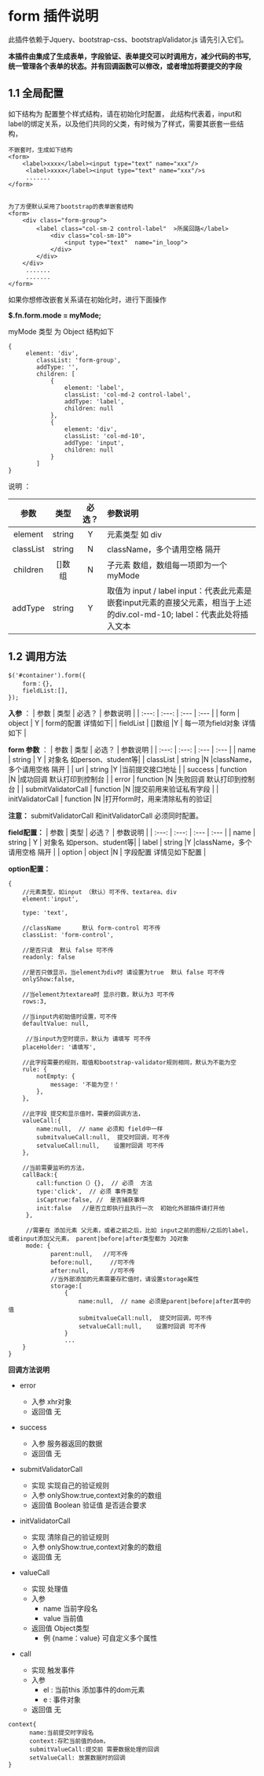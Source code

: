 # form 插件说明
此插件依赖于Jquery、bootstrap-css、bootstrapValidator.js 请先引入它们。

**本插件由集成了生成表单，字段验证、表单提交可以时调用方，减少代码的书写,统一管理各个表单的状态。并有回调函数可以修改，或者增加将要提交的字段**

## 1.1 全局配置

如下结构为 配置整个样式结构，请在初始化时配置，
此结构代表着，input和label的绑定关系，以及他们共同的父类，有时候为了样式，需要其嵌套一些结构，

```
不嵌套时，生成如下结构
<form>
    <label>xxxx</label><input type="text" name="xxx"/>
     <label>xxxx</label><input type="text" name="xxx"/>s
     .......
</form>


为了方便默认采用了bootstrap的表单嵌套结构
<form>
    <div class="form-group">
        <label class="col-sm-2 control-label"  >所属回路</label>
            <div class="col-sm-10">
                <input type="text"  name="in_loop">
            </div>
        </div>
    </div>
     .......
     .......
</form>
```
如果你想修改嵌套关系请在初始化时，进行下面操作

**$.fn.form.mode = myMode;**

myMode 类型 为 Object 结构如下
```
{
     element: 'div',                       
        classList: 'form-group',
        addType: '',
        children: [
            {
                element: 'label',
                classList: 'col-md-2 control-label',
                addType: 'label',
                children: null
            },
            {
                element: 'div',
                classList: 'col-md-10',
                addType: 'input',
                children: null
            }
        ]
}
```
说明 ：

| 参数          |    类型       |  必选？   |  参数说明    |
| :---:         |     :---:     |   :---:   |:---           |
| element       |   string       | Y        | 元素类型 如 div     |
| classList     |       string  | N         |className，多个请用空格 隔开      |
| children       |    []数组     | N    | 子元素 数组，数组每一项即为一个myMode  
| addType     |       string      | Y   |取值为 input / label   input：代表此元素是嵌套input元素的直接父元素，相当于上述的div.col-md-10;   label：代表此处将插入文本|
## 1.2 调用方法
```
$('#container').form({
    form：{},
    fieldList:[],
});
```
**入参** ：
| 参数          |    类型       |  必选？   |       参数说明    |
| :---:         |     :---:     |  :---   |           :---   |
| form           |   object      |  Y | form的配置 详情如下|
| fieldList     |     []数组    |Y  |   每一项为field对象 详情如下  |



**form 参数** ：
| 参数          |    类型       |  必选？   |       参数说明    |
| :---:         |     :---:     |  :---   |           :---   |
| name           |   string      |  Y | 对象名  如person、student等|
| classList     |    string    |N |className，多个请用空格 隔开      |
| url     |    string    |Y  |当前提交接口地址     |
| success     |    function    |N  |成功回调  默认打印到控制台    |
| error     |     function   |N  |失败回调     默认打印到控制台 |
| submitValidatorCall     |    function    |N  |提交前用来验证私有字段 |
| initValidatorCall     |    function    |N  |打开form时，用来清除私有的验证|

**注意：**  submitValidatorCall 和initValidatorCall 必须同时配置。


**field配置：** 
| 参数          |    类型       |  必选？   |       参数说明    |
| :---:         |     :---:     |  :---   |           :---   |
| name           |   string      |  Y | 对象名  如person、student等|
| label     |    string    |Y |className，多个请用空格 隔开      |
| option     |    object    |N | 字段配置    详情见如下配置  |


**option配置：** 
```
{
    //元素类型，如input （默认）可不传、textarea、div   
    element:'input',   

    type: 'text',  

    //className      默认 form-control 可不传     
    classList: 'form-control',

    //是否只读  默认 false 可不传 
    readonly: false

    //是否只做显示，当element为div时 请设置为true  默认 false 可不传 
    onlyShow:false,

    //当element为textarea时 显示行数，默认为3 可不传
    rows:3,

    //当input内初始值时设置，可不传
    defaultValue: null,
    
     //当input为空时提示，默认为 请填写 可不传
    placeHolder: '请填写',

    //此字段需要的规则，取值和bootstrap-validator规则相同，默认为不能为空
    rule: {
        notEmpty: {
            message: '不能为空！'
        },
    },

    //此字段 提交和显示值时，需要的回调方法，
    valueCall:{
        name:null,  // name 必须和 field中一样
        submitvalueCall:null,  提交时回调，可不传
        setvalueCall:null,    设置时回调 可不传
    },

    //当前需要监听的方法，
    callBack:{
        call:function（）{},  // 必须  方法
        type:'click',  // 必须 事件类型
        isCaptrue:false, //  是否捕获事件
        init:false   //是否立即执行且执行一次  初始化外部插件请打开他
     },

     //需要在 添加元素 父元素，或者之前之后，比如 input之前的图标/之后的label，或者input添加父元素， parent|before|after类型都为 JQ对象
     mode: {
            parent:null,   //可不传
            before:null,     //可不传
            after:null,      //可不传
            //当外部添加的元素需要存贮值时，请设置storage属性
            storage:[
                {
                    name:null,  // name 必须是parent|before|after其中的值
                    submitvalueCall:null,  提交时回调，可不传
                    setvalueCall:null,    设置时回调 可不传  
                }
                ...
    }
}
```
**回调方法说明** 
- error 
    + 入参   xhr对象  
    + 返回值 无
- success
    + 入参 服务器返回的数据
    + 返回值 无


- submitValidatorCall
    + 实现 实现自己的验证规则
    + 入参  onlyShow:true,context对象的的数组
    + 返回值 Boolean 验证值 是否适合要求

- initValidatorCall
    + 实现 清除自己的验证规则
    + 入参  onlyShow:true,context对象的的数组
    + 返回值 无

- valueCall
    + 实现 处理值
    + 入参  
        - name 当前字段名
        - value 当前值
    + 返回值 Object类型 
        - 例 {name：value} 可自定义多个属性
- call
    + 实现 触发事件
    + 入参  
        - el : 当前this 添加事件的dom元素
        - e : 事件对象
    + 返回值 无
```
context{
      name:当前提交时字段名
      context:存贮当前值的dom，
      submitValueCall:提交前 需要数据处理的回调
      setValueCall: 放置数据时的回调
}
```

